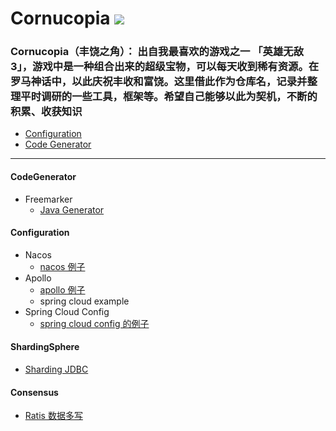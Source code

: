 Cornucopia ![](https://raw.githubusercontent.com/taojintianxia/cornucopia/master/doc/images/Cornucopia.jpg?token=AA7MDWGXK63HPBLH3AR5MBS5WJVOM) 
==========

### Cornucopia（丰饶之角）： 出自我最喜欢的游戏之一 「英雄无敌 3」，游戏中是一种组合出来的超级宝物，可以每天收到稀有资源。在罗马神话中，以此庆祝丰收和富饶。这里借此作为仓库名，记录并整理平时调研的一些工具，框架等。希望自己能够以此为契机，不断的积累、收获知识

- [Configuration](#Configuration)
- [Code Generator](#CodeGenerator)

- - -

#### CodeGenerator
  - Freemarker
    - [Java Generator](code-generator/freemarker/java-generator)

#### Configuration
  - Nacos
    - [nacos 例子](configuration-example/nacos-example)
  - Apollo
    - [apollo 例子](configuration-example/apollo-example)
    - spring cloud example
  - Spring Cloud Config
    - [spring cloud config 的例子](configuration-example/spring-cloud-config-example)
    
#### ShardingSphere
  - [Sharding JDBC](shardingsphere)

#### Consensus
  - [Ratis 数据多写](consensus/ratis/database-replicated)

